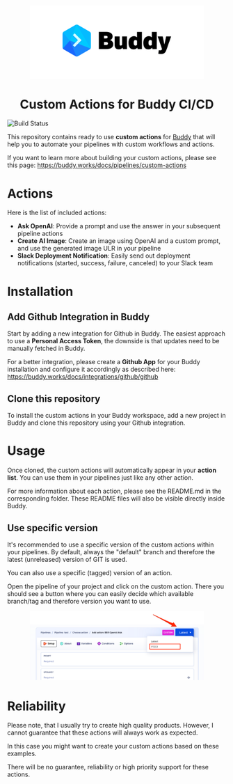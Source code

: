 <p align="center">
   <img width="400px" src="/assets/buddy.png">
</p>
<h1 align="center">Custom Actions for Buddy CI/CD</h1>

![Build Status](https://github.com/boxblinkracer/buddy-actions/actions/workflows/ci_pipe.yml/badge.svg)

This repository contains ready to use **custom actions** for [Buddy](https://buddy.works) that will help you to automate your pipelines with custom workflows and actions.

If you want to learn more about building your custom actions, please see this page: https://buddy.works/docs/pipelines/custom-actions

# Actions

Here is the list of included actions:

* **Ask OpenAI**: Provide a prompt and use the answer in your subsequent pipeline actions
* **Create AI Image**: Create an image using OpenAI and a custom prompt, and use the generated image ULR in your pipeline
* **Slack Deployment Notification**: Easily send out deployment notifications (started, success, failure, canceled) to your Slack team

# Installation

## Add Github Integration in Buddy

Start by adding a new integration for Github in Buddy.
The easiest approach to use a **Personal Access Token**, the downside is that updates need to be manually fetched in Buddy.

For a better integration, please create a **Github App** for your Buddy installation
and configure it accordingly as described here: https://buddy.works/docs/integrations/github/github 


## Clone this repository

To install the custom actions in your Buddy workspace, add a new project in Buddy
and clone this repository using your Github integration.

# Usage

Once cloned, the custom actions will automatically appear in your **action list**.
You can use them in your pipelines just like any other action.

For more information about each action, please see the README.md in the corresponding folder.
These README files will also be visible directly inside Buddy.

## Use specific version

It's recommended to use a specific version of the custom actions within your pipelines.
By default, always the "default" branch and therefore the latest (unreleased) version of GIT is used.

You can also use a specific (tagged) version of an action.

Open the pipeline of your project and click on the custom action.
There you should see a button where you can easily decide which available branch/tag and therefore version you want to use.

<p align="center">
   <img width="400px" src="/assets/set-version.png">
</p>


# Reliability

Please note, that I usually try to create high quality products.
However, I cannot guarantee that these actions will always work as expected.

In this case you might want to create your custom actions based on these examples.

There will be no guarantee, reliability or high priority support for these actions.
